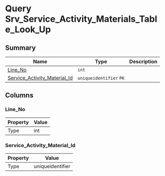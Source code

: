 # Query Srv_Service_Activity_Materials_Table_Look_Up


## Summary

| Name | Type | Description |
| - | - | --- |
|[Line_No](#line_no)|`int` ||
|[Service_Activity_Material_Id](#service_activity_material_id)|`uniqueidentifier` `PK`||

## Columns

### Line_No

| Property | Value |
| - | - |
|Type|int|

### Service_Activity_Material_Id

| Property | Value |
| - | - |
|Type|uniqueidentifier|



